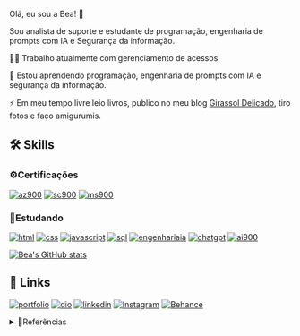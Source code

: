 Olá, eu sou a Bea! 👋

Sou analista de suporte e estudante de programação, engenharia de prompts com IA e Segurança da informação. 

👩‍💻 Trabalho atualmente com gerenciamento de acessos

🧠 Estou aprendendo programação, engenharia de prompts com IA e segurança da informação.

⚡️ Em meu tempo livre leio livros, publico no meu blog [Girassol Delicado](https://girassoldelicado.com.br/), tiro fotos e faço amigurumis.


## 🛠 Skills

### ⚙️Certificações

[![az900](https://img.shields.io/badge/AZ--900-pink?style=for-the-badge&logo=Microsoft&logoColor=pink&color=%23DE436F)]() 
[![sc900](https://img.shields.io/badge/sc--900-pink?style=for-the-badge&logo=Microsoft&logoColor=pink&color=%23DE436F)]() 
[![ms900](https://img.shields.io/badge/ms--900-pink?style=for-the-badge&logo=Microsoft&logoColor=pink&color=%23DE436F)]() 


### 📝Estudando
[![html](https://img.shields.io/badge/html-pink?style=for-the-badge&logo=html&logoColor=pink&color=%23DE436F)]() 
[![css](https://img.shields.io/badge/css-pink?style=for-the-badge&logo=css&logoColor=pink&color=%23DE436F)]() 
[![javascript](https://img.shields.io/badge/javascript-pink?style=for-the-badge&logo=site&logoColor=pink&color=%23DE436F)]()
[![sql](https://img.shields.io/badge/sql-pink?style=for-the-badge&logo=sql&logoColor=pink&color=%23DE436F)]() 
[![engenhariaia](https://img.shields.io/badge/engenharia_de_prompts_ia-pink?style=for-the-badge&logo=site&logoColor=pink&color=%23DE436F)]() 
[![chatgpt](https://img.shields.io/badge/chatgpt-pink?style=for-the-badge&logo=chatgpt&logoColor=pink&color=%23DE436F)]() 
[![ai900](https://img.shields.io/badge/ai--900-pink?style=for-the-badge&logo=site&logoColor=pink&color=%23DE436F)]()


[![Bea's GitHub stats](https://github-readme-stats.vercel.app/api?username=bea189&show_icons=true&theme=dracula&count_private=true)](https://github.com/bea189/github-readme-stats)

## 🔗 Links

[![portfolio](https://img.shields.io/badge/portifolio-pink?style=for-the-badge&logo=site&logoColor=pink&color=%23DE436F)](https://bealuz.myportfolio.com/) 
[![dio](https://img.shields.io/badge/dio-pink?style=for-the-badge&logo=dio&logoColor=pink&color=%23DE436F)](https://www.dio.me/users/beatrizlopes_luz) 
[![linkedin](https://img.shields.io/badge/Linkedin-pink?style=for-the-badge&logo=Linkedin&logoColor=pink&color=%23DE436F)](https://www.linkedin.com/in/beatriz-luz/) 
[![Instagram](https://img.shields.io/badge/instagram-pink?style=for-the-badge&logo=instagram&logoColor=pink&color=%23DE436F)](https://www.instagram.com/ph.bealuz/) 
[![Behance](https://img.shields.io/badge/behance-pink?style=for-the-badge&logo=behance&logoColor=pink&color=%23DE436F)](https://www.behance.net/bea189) 



<details>
<summary>📘Referências </summary>

- Artigo DIO "[5 Dicas para Melhorar seu Profile README do GitHub](https://www.dio.me/articles/5-dicas-para-melhorar-o-readme-do-seu-perfil-no-github)"
- Badges by [shields.io](https://shields.io/badges)
- GitHub Stats by [anuraghazra](https://github.com/anuraghazra/github-readme-stats/blob/master/docs/readme_pt-BR.md)
- [Documentação GitHub](https://docs.github.com/pt/get-started/writing-on-github/working-with-advanced-formatting/organizing-information-with-collapsed-sections#creating-a-collapsed-section)

</details>


